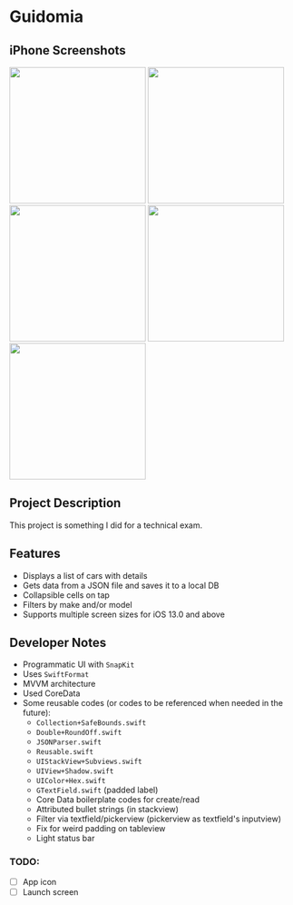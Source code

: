 # Guidomia

## iPhone Screenshots

<img src="https://user-images.githubusercontent.com/52100901/151470252-95b0ea1d-756b-44ad-835a-5b41ce01999c.png" width="240"/> <img src="https://user-images.githubusercontent.com/52100901/151470267-61435f69-b0fc-4134-b928-c1d4f90319e6.png" width="240"/> <img src="https://user-images.githubusercontent.com/52100901/151470269-acc3ef6d-8636-4527-b74f-47db226b5c6a.png" width="240"/> <img src="https://user-images.githubusercontent.com/52100901/151470273-ed6ec3ef-76a6-4904-9f28-98abadbf2a45.png" width="240"/> <img src="https://user-images.githubusercontent.com/52100901/151470277-7446078b-1a74-48b2-b549-a7c44b90393e.png" width="240"/>

## Project Description

This project is something I did for a technical exam.

## Features
- Displays a list of cars with details
- Gets data from a JSON file and saves it to a local DB
- Collapsible cells on tap
- Filters by make and/or model
- Supports multiple screen sizes for iOS 13.0 and above

## Developer Notes
- Programmatic UI with `SnapKit`
- Uses `SwiftFormat`
- MVVM architecture
- Used CoreData
- Some reusable codes (or codes to be referenced when needed in the future):
  - `Collection+SafeBounds.swift`
  - `Double+RoundOff.swift`
  - `JSONParser.swift`
  - `Reusable.swift`
  - `UIStackView+Subviews.swift`
  - `UIView+Shadow.swift`
  - `UIColor+Hex.swift`
  - `GTextField.swift` (padded label)
  - Core Data boilerplate codes for create/read
  - Attributed bullet strings (in stackview)
  - Filter via textfield/pickerview (pickerview as textfield's inputview)
  - Fix for weird padding on tableview
  - Light status bar

### TODO:
- [ ] App icon
- [ ] Launch screen
